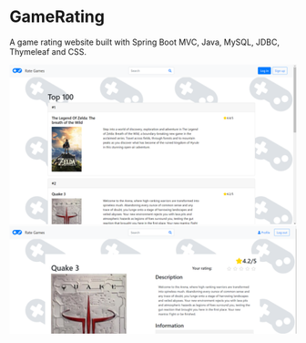 # GameRating
A game rating website built with Spring Boot MVC, Java, MySQL, JDBC, Thymeleaf and CSS.

![Screenshot](index.PNG)
![Screenshot](gamerate.PNG)
